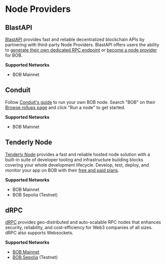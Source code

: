 # Node Providers

## BlastAPI

[BlastAPI](https://blastapi.io/public-api/bob) provides fast and reliable decentralized blockchain APIs by partnering with third-party Node Providers. BlastAPI offers users the ability to [generate their own dedicated RPC endpoint](https://blastapi.io/login?app=consumer) or [become a node provider](https://blastapi.io/login?app=provider) for BOB.

**Supported Networks**

- BOB Mainnet

## Conduit

Follow [Conduit's guide](https://docs.conduit.xyz/guides/run-a-node/op-stack-node) to run your own BOB node. Search "BOB" on their [Browse rollups page](https://app.conduit.xyz/browse-networks) and click "Run a node" to get started.

**Supported Networks**

- BOB Mainnet

## Tenderly Node

[Tenderly Node](https://tenderly.co/web3-gateway) provides a fast and reliable hosted node solution with a built-in suite of developer tooling and infrastructure building blocks covering your whole development lifecycle. Develop, test, deploy, and monitor your app on BOB with their [free and paid plans](https://tenderly.co/pricing).

**Supported Networks**

- BOB Mainnet
- BOB Sepolia (Testnet)

## dRPC

[dRPC](https://drpc.org/?utm_source=docs&utm_medium=bob) provides geo-distributed and auto-scalable RPC nodes that enhances security, reliability, and cost-efficiency for Web3 companies of all sizes. dRPC also supports Websockets.

**Supported Networks**

- [BOB Mainnet](https://drpc.org/chainlist/bob?utm_source=docs&utm_medium=bob)
- [BOB Sepolia](https://drpc.org/chainlist/bob?utm_source=docs&utm_medium=bob#bob-testnet) (Testnet)
